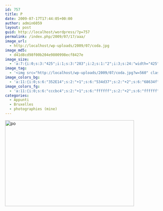 ```yaml
---
id: 757
title: P
date: 2009-07-17T17:44:05+00:00
author: admin6059
layout: post
guid: http://localhost/wordpress/?p=757
permalink: /index.php/2009/07/17/aaa/
image_url:
  - http://localhost/wp-uploads/2009/07/coda.jpg
image_md5:
  - d41d8cd98f00b204e9800998ecf8427e
image_size:
  - 'a:7:{i:0;s:3:"425";i:1;s:3:"283";i:2;s:1:"2";i:3;s:24:"width="425" height="283"";s:4:"bits";s:1:"8";s:8:"channels";s:1:"3";s:4:"mime";s:10:"image/jpeg";}'
image_tag:
  - '<img src="http://localhost/wp-uploads/2009/07/coda.jpg?w=560" class="aligncenter size-full wp-image-759" title="coda"   alt="coda"    />'
image_colors_bg:
  - 'a:11:{i:0;s:6:"352E14";s:2:"+1";s:6:"534d37";s:2:"+2";s:6:"68634f";s:2:"+3";s:6:"9b978a";s:2:"+4";s:6:"cccbc4";s:2:"+5";s:6:"ebebe8";i:-1;s:6:"2d2711";i:-2;s:6:"28230f";i:-3;s:6:"1b170a";i:-4;s:6:"0d0c05";i:-5;s:6:"050502";}'
image_colors_fg:
  - 'a:11:{i:0;s:6:"cccbc4";s:2:"+1";s:6:"ffffff";s:2:"+2";s:6:"ffffff";s:2:"+3";s:6:"1b170a";s:2:"+4";s:6:"352e14";s:2:"+5";s:6:"352e14";i:-1;s:6:"cccbc4";i:-2;s:6:"cccbc4";i:-3;s:6:"9b978a";i:-4;s:6:"9b978a";i:-5;s:6:"9b978a";}'
categories:
  - Appunti
  - Bruxelles
  - photographies (mine)
---
```

<img class="aligncenter size-full wp-image-3636" src="http://blog.martasmaldone.eu/wp-content/uploads/2009/07/po-1.jpg" alt="po" width="425" height="283" srcset="http://blog.martasmaldone.eu/wp-content/uploads/2009/07/po-1.jpg 425w, http://blog.martasmaldone.eu/wp-content/uploads/2009/07/po-1-300x200.jpg 300w, http://blog.martasmaldone.eu/wp-content/uploads/2009/07/po-1-330x220.jpg 330w" sizes="(max-width: 425px) 100vw, 425px" />